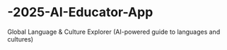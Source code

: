 # -2025-AI-Educator-App
Global Language &amp; Culture Explorer (AI-powered guide to languages and cultures)
